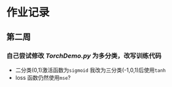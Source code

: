 # 作业记录
## 第二周
### 自己尝试修改 *TorchDemo.py* 为多分类，改写训练代码
- 二分类(0,1)激活函数为`sigmoid` 我改为三分类(-1,0,1)后使用`tanh`
- loss 函数仍然使用`mse`?
